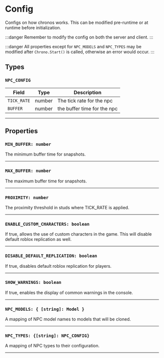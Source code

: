 # Config
Configs on how chronos works. This can be modified pre-runtime or at runtime before initialization.

:::danger
Remember to modify the config on both the server and client.
:::

:::danger
All properties except for `NPC_MODELS` and `NPC_TYPES` may be modified after `Chrono.Start()` is called, otherwise an error would occur.
:::

## Types

### `NPC_CONFIG`

| Field     | Type   | Description              |
|----------|-------|--------------------------|
| `TICK_RATE`      | number | The tick rate for the npc   |
| `BUFFER`  | number    | the buffer time for the npc |

---

## Properties

### `MIN_BUFFER: number`

The minimum buffer time for snapshots.

---

### `MAX_BUFFER: number`

The maximum buffer time for snapshots.

---

### `PROXIMITY: number`

The proximity threshold in studs where TICK_RATE is applied.

---

### `ENABLE_CUSTOM_CHARACTERS: boolean`
If true, allows the use of custom characters in the game. This will disable default roblox replication as well.

---

### `DISABLE_DEFAULT_REPLICATION: boolean`
If true, disables default roblox replication for players.

---

### `SHOW_WARNINGS: boolean`
If true, enables the display of common warnings in the console.

---

### `NPC_MODELS: { [string]: Model }`
A mapping of NPC model names to models that will be cloned.

---

### `NPC_TYPES: {[string]: NPC_CONFIG}`
A mapping of NPC types to their configuration.

---

